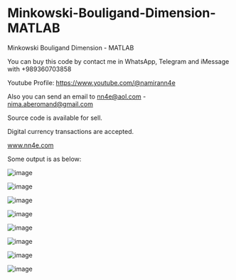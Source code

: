 # Minkowski-Bouligand-Dimension-MATLAB
Minkowski Bouligand Dimension - MATLAB

You can buy this code by contact me in WhatsApp, Telegram and iMessage with +989360703858

Youtube Profile: https://www.youtube.com/@namirann4e

Also you can send an email to nn4e@aol.com - nima.aberomand@gmail.com

Source code is available for sell.

Digital currency transactions are accepted.

www.nn4e.com

Some output is as below:

![image](https://github.com/user-attachments/assets/3fbdcbf8-99c9-40ae-b93f-22e1b76df076)

![image](https://github.com/user-attachments/assets/c75fc2e9-e065-467f-be54-0e236f2ef711)

![image](https://github.com/user-attachments/assets/6ed9c6da-e530-4e60-8f35-66f6bef89e5f)

![image](https://github.com/user-attachments/assets/c1d2e9b5-4903-4a6e-8d78-ba08bb1db7d8)

![image](https://github.com/user-attachments/assets/27e7a23c-793b-41ad-b3fb-51f39c655e0d)

![image](https://github.com/user-attachments/assets/e7c4ce80-35e6-475b-b048-d6e781c834aa)

![image](https://github.com/user-attachments/assets/c2b4f1ba-df1d-43b3-8657-cbf6440c4520)

![image](https://github.com/user-attachments/assets/ee856073-4ba7-4ea2-acb8-7e34d923125c)

